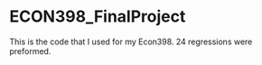 # ECON398_FinalProject
This is the code that I used for my Econ398. 24 regressions were preformed. 
